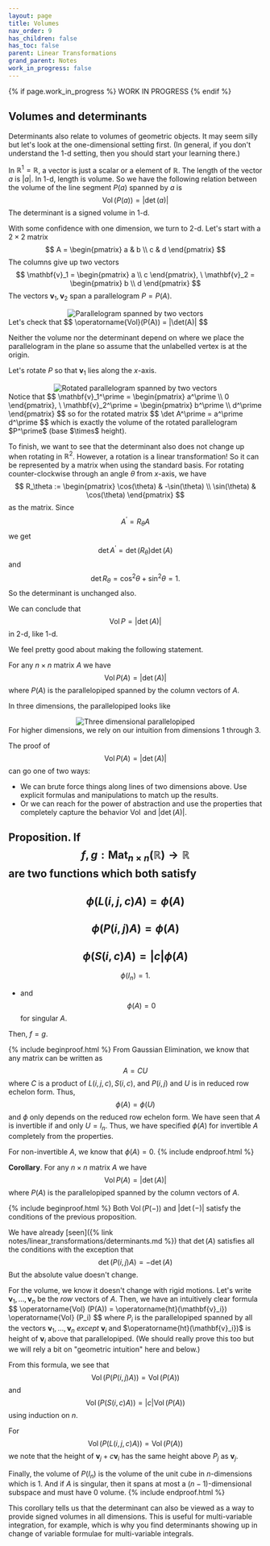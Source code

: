 ```yaml
---
layout: page
title: Volumes
nav_order: 9
has_children: false
has_toc: false
parent: Linear Transformations
grand_parent: Notes
work_in_progress: false
---
```


{% if page.work_in_progress %}
    WORK IN PROGRESS
{% endif %}

## Volumes and determinants

Determinants also relate to volumes of geometric objects. It may 
seem silly but let's look at the one-dimensional setting first. 
(In general, if you don't understand the 1-d setting, then you 
should start your learning there.) 

In $\mathbb{R}^1 = \mathbb{R}$, a vector is just a scalar or a 
element of $\mathbb{R}$. The length of the vector $a$ is $|a|$. 
In 1-d, length is volume. So we have the following 
relation between the volume of the line segment $P(a)$ spanned 
by $a$ is 
$$
    \operatorname{Vol}(P(a)) = |\det(a)|
$$
The determinant is a signed volume in 1-d. 

With some confidence with one dimension, we turn to 2-d. 
Let's start with a $2 \times 2$ matrix
$$
    A = \begin{pmatrix} a & b \\ c & d \end{pmatrix}
$$
The columns give up two vectors 
$$
    \mathbf{v}_1 = \begin{pmatrix} a \\ c \end{pmatrix}, \ 
    \mathbf{v}_2 = \begin{pmatrix} b \\ d \end{pmatrix} 
$$
The vectors $\mathbf{v}_1, \mathbf{v}_2$ span a parallelogram 
$P = P(A)$. 
<center>
<img src="/assets/images/svg/parallelogram.svg" title="Parallelogram 
spanned by two vectors">
</center>
Let's check that 
$$
    \operatorname{Vol}(P(A)) = |\det(A)| 
$$

Neither the volume nor the determinant depend on where we place the 
parallelogram in the plane so assume that the unlabelled vertex is 
at the origin.

Let's rotate $P$ so that $\mathbf{v}_1$ lies along the $x$-axis. 
<center>
<img src="/assets/images/svg/rotated_parallelogram.svg" title="Rotated parallelogram 
spanned by two vectors">
</center>
Notice that 
$$
    \mathbf{v}_1^\prime = \begin{pmatrix} a^\prime \\ 0 \end{pmatrix}, \
    \mathbf{v}_2^\prime = \begin{pmatrix} b^\prime \\ d^\prime \end{pmatrix}
$$
so for the rotated matrix 
$$
    \det A^\prime = a^\prime d^\prime 
$$
which is exactly the volume of the rotated parallelogram $P^\prime$ 
(base $\times$ height). 

To finish, we want to see that the determinant also does not change up 
when rotating in $\mathbb{R}^2$. However, a rotation is a linear 
transformation! So it can be represented by a matrix when using 
the standard basis. For rotating counter-clockwise through an 
angle $\theta$ from $x$-axis, we have
$$
    R_\theta := 
    \begin{pmatrix} 
        \cos(\theta) & -\sin(\theta) \\
        \sin(\theta) & \cos(\theta)
    \end{pmatrix}
$$
as the matrix. Since
$$
    A^\prime = R_\theta A 
$$
we get
$$
    \det A^\prime = \det(R_\theta) \det(A) 
$$
and 
$$
    \det R_\theta = \cos^2 \theta + \sin^2 \theta = 1. 
$$
So the determinant is unchanged also. 

We can conclude that 
$$
    \operatorname{Vol} P = |\det(A)|
$$
in 2-d, like 1-d. 

We feel pretty good about making the following statement. 

For any $n \times n$ matrix $A$ we have 
$$
    \operatorname{Vol} P(A) = |\det(A)|
$$
where $P(A)$ is the parallelopiped spanned by the column 
vectors of $A$. 

In three dimensions, the parallelopiped looks like 
<center>
<img src="/assets/images/svg/parallelopiped.svg" title="Three dimensional 
parallelopiped">
</center>
For higher dimensions, we rely on our intuition from dimensions 
1 through 3. 

The proof of 
$$
    \operatorname{Vol} P(A) = |\det(A)|
$$
can go one of two ways:
- We can brute force things along lines of two dimensions above. 
Use explicit formulas and manipulations to match up the results. 
- Or we can reach for the power of abstraction and use the 
properties that completely capture the behavior 
$\operatorname{Vol}$ and $|\det(A)|$. 

**Proposition**. If 
$$
    f,g : \operatorname{Mat}_{n \times n}(\mathbb{R}) \to \mathbb{R}
$$
are two functions which both satisfy 
- 
$$
    \phi(L(i,j,c)A) = \phi(A)
$$
- 
$$
    \phi(P(i,j)A) = \phi(A) 
$$
- 
$$
    \phi(S(i,c)A) = |c|\phi(A) 
$$ 
- 
$$
    \phi(I_n) = 1. 
$$
- and 
$$
    \phi(A) = 0 
$$
for singular $A$.

Then, $f = g$. 

{% include beginproof.html %}
From Gaussian Elimination, we know that any matrix can be written as 
$$
    A = C U
$$
where $C$ is a product of $L(i,j,c), S(i,c)$, and $P(i,j)$ and $U$ 
is in reduced row echelon form. Thus, 
$$
    \phi(A) = \phi(U)
$$
and $\phi$ only depends on the reduced row echelon form. We have seen 
that $A$ is invertible if and only $U = I_n$. Thus, we have 
specified $\phi(A)$ for invertible $A$ completely from the properties. 

For non-invertible $A$, we know that $\phi(A) = 0$. 
{% include endproof.html %}

**Corollary**. For any $n \times n$ matrix $A$ we have 
$$
    \operatorname{Vol} P(A) = |\det(A)|
$$
where $P(A)$ is the parallelopiped spanned by the column 
vectors of $A$. 

{% include beginproof.html %}
Both $\operatorname{Vol}(P(-))$ and $|\det(-)|$ satisfy the conditions 
of the previous proposition. 

We have already 
[seen]({% link notes/linear_transformations/determinants.md %}) 
that $\det(A)$ satisfies all the conditions with the exception that 
$$
    \det(P(i,j)A) = -\det(A) 
$$
But the absolute value doesn't change. 

For the volume, we know it doesn't change with rigid motions. Let's 
write $\mathbf{v}_1,\ldots,\mathbf{v}_n$ be the _row_ vectors of 
$A$. Then, we have an intuitively clear formula
$$
    \operatorname{Vol} (P(A)) = \operatorname{ht}(\mathbf{v}_i}) 
    \operatorname{Vol} (P_i)
$$
where $P_i$ is the parallelopiped spanned by all the vectors
$\mathbf{v}_1,\ldots,\mathbf{v}_n$ _except_ $\mathbf{v}_i$ and 
$\operatorname{ht}(\mathbf{v}_i})$ is height of $\mathbf{v}_i$ 
above that parallelopiped. (We should really prove this too but 
we will rely a bit on "geometric intuition" here and below.)

From this formula, we see that 
$$
    \operatorname{Vol}(P(P(i,j)A)) = \operatorname{Vol}(P(A))
$$
and 
$$
    \operatorname{Vol}(P(S(i,c)A)) = |c|\operatorname{Vol}(P(A))
$$
using induction on $n$. 

For 
$$
    \operatorname{Vol}(P(L(i,j,c)A)) = \operatorname{Vol}(P(A))
$$
we note that the height of $\mathbf{v}_j + c\mathbf{v}_i$ 
has the same height above $P_j$ as $\mathbf{v}_j$. 

Finally, the volume of $P(I_n)$ is the volume of the unit 
cube in $n$-dimensions which is $1$. And if $A$ is singular, 
then it spans at most a $(n-1)$-dimensional subspace and 
must have $0$ volume. 
{% include endproof.html %}

This corollary tells us that the determinant can also 
be viewed as a way to provide signed volumes in all dimensions. 
This is useful for multi-variable integration, for example, which 
is why you find determinants showing up in change of variable 
formulae for multi-variable integrals. 